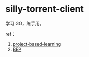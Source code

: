 # silly-torrent-client

学习 GO，练手用。

ref：
1. [project-based-learning](https://github.com/practical-tutorials/project-based-learning?tab=readme-ov-file#go)
1. [BEP](https://www.bittorrent.org/beps/bep_0003.html)